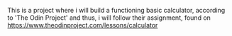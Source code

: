 This is a project where i will build a functioning basic calculator, according to 'The Odin Project' and thus, i will follow their assignment, found on https://www.theodinproject.com/lessons/calculator
